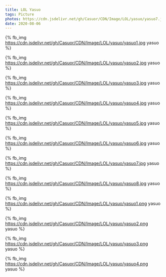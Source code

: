 ```yaml
---
title: LOL Yasuo
tags: Picture
photos: https://cdn.jsdelivr.net/gh/Casuor/CDN/Image/LOL/yasuo/yasuo7.jpg
date: 2020-08-06
---
```



{% fb_img https://cdn.jsdelivr.net/gh/Casuor/CDN/Image/LOL/yasuo/yasuo1.jpg  yasuo %}

{% fb_img https://cdn.jsdelivr.net/gh/Casuor/CDN/Image/LOL/yasuo/yasuo2.jpg  yasuo %}

{% fb_img https://cdn.jsdelivr.net/gh/Casuor/CDN/Image/LOL/yasuo/yasuo3.jpg  yasuo %}

{% fb_img https://cdn.jsdelivr.net/gh/Casuor/CDN/Image/LOL/yasuo/yasuo4.jpg  yasuo %}

{% fb_img https://cdn.jsdelivr.net/gh/Casuor/CDN/Image/LOL/yasuo/yasuo5.jpg  yasuo %}

{% fb_img https://cdn.jsdelivr.net/gh/Casuor/CDN/Image/LOL/yasuo/yasuo6.jpg  yasuo %}

{% fb_img https://cdn.jsdelivr.net/gh/Casuor/CDN/Image/LOL/yasuo/yasuo7.jpg  yasuo %}

{% fb_img https://cdn.jsdelivr.net/gh/Casuor/CDN/Image/LOL/yasuo/yasuo8.jpg  yasuo %}

{% fb_img https://cdn.jsdelivr.net/gh/Casuor/CDN/Image/LOL/yasuo/yasuo1.png  yasuo %}

{% fb_img https://cdn.jsdelivr.net/gh/Casuor/CDN/Image/LOL/yasuo/yasuo2.png  yasuo %}

{% fb_img https://cdn.jsdelivr.net/gh/Casuor/CDN/Image/LOL/yasuo/yasuo3.png  yasuo %}

{% fb_img https://cdn.jsdelivr.net/gh/Casuor/CDN/Image/LOL/yasuo/yasuo4.png  yasuo %}
